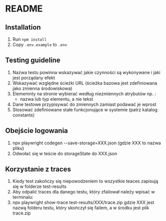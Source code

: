 # README

## Installation 
1. Run `npm install`
2. Copy `.env.example` to `.env`

## Testing guideline
1. Nazwa testu powinna wskazywać jakie czynności są wykonywane i jaki jest porządany efekt
2. Wskazywać względne ścieżki URL (ścieżka bazowa jest zdefiniowana jako zmienna środowiskowa)
3. Elememnty na stronie wybierać według niezmiennych atrybutów np. :
   - nazwa lub typ elementu, a nie tekst
4. Dane testowe przypisywać do zmiennych zamiast podawać je wprost
5. Stosować zdefiniowane stałe funkcjonujące w systemie (patrz katalog constants)

## Obejście logowania
1. npx playwright codegen --save-storage=XXX.json (gdzie XXX to nazwa pliku)
2. Odwołać się w teście do storageState do XXX.json

## Korzystanie z traces
1. Kiedy test zakończy się niepowodzeniem to wszystkie teaces zapisują się w folderze test-results
2. Aby odpalić traces dla danego testu, który zfailował należy wpisać w terminalu:
3. npx playwright show-trace test-results/XXX/trace.zip gdzie XXX jest nazwą folderu testu, który skończył się failem, a w środku jest plik trace.zip